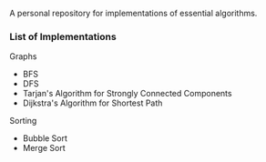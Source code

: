 A personal repository for implementations of essential algorithms.

### List of Implementations
Graphs
- BFS
- DFS
- Tarjan's Algorithm for Strongly Connected Components
- Dijkstra's Algorithm for Shortest Path

Sorting
- Bubble Sort
- Merge Sort

